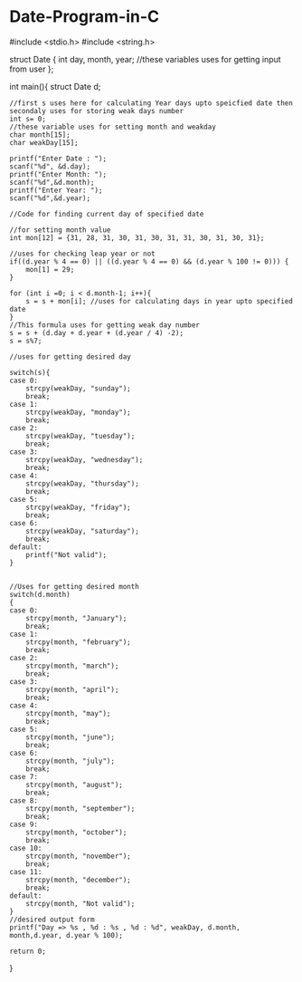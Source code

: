 # Date-Program-in-C

#include <stdio.h>
#include <string.h>

struct Date {
	int day, month, year;  //these variables uses for getting input from user
};

int main(){
	struct Date d;
	
	//first s uses here for calculating Year days upto speicfied date then secondaly uses for storing weak days number
	int s= 0;       
	//these variable uses for setting month and weakday
	char month[15];
	char weakDay[15];
	
	printf("Enter Date : ");
	scanf("%d", &d.day);
	printf("Enter Month: ");
	scanf("%d",&d.month);
	printf("Enter Year: ");
	scanf("%d",&d.year);
	
	//Code for finding current day of specified date
	
	//for setting month value
	int mon[12] = {31, 28, 31, 30, 31, 30, 31, 31, 30, 31, 30, 31};
	
	//uses for checking leap year or not
	if((d.year % 4 == 0) || ((d.year % 4 == 0) && (d.year % 100 != 0))) {
		mon[1] = 29;
	}
	
	for (int i =0; i < d.month-1; i++){
		s = s + mon[i]; //uses for calculating days in year upto specified date
	}
	//This formula uses for getting weak day number
	s = s + (d.day + d.year + (d.year / 4) -2);
	s = s%7;
	
	//uses for getting desired day
	
	switch(s){
	case 0: 
		strcpy(weakDay, "sunday");
		break; 
	case 1: 
		strcpy(weakDay, "monday");
		break;
	case 2: 
		strcpy(weakDay, "tuesday");
		break;
	case 3: 
		strcpy(weakDay, "wednesday");
		break;
	case 4: 
		strcpy(weakDay, "thursday");
		break;
	case 5: 
		strcpy(weakDay, "friday");
		break;
	case 6: 
		strcpy(weakDay, "saturday");
		break;
	default: 
		printf("Not valid");
	}
	
	
	//Uses for getting desired month
	switch(d.month)
	{
	case 0: 
		strcpy(month, "January");
		break; 
	case 1: 
		strcpy(month, "february");
		break;
	case 2: 
		strcpy(month, "march");
		break;
	case 3: 
		strcpy(month, "april");
		break;
	case 4: 
		strcpy(month, "may");
		break;
	case 5: 
		strcpy(month, "june");
		break;
	case 6: 
		strcpy(month, "july");
		break;
	case 7: 
		strcpy(month, "august");
		break;
	case 8: 
		strcpy(month, "september");
		break;
	case 9: 
		strcpy(month, "october");
		break;
	case 10: 
		strcpy(month, "november");
		break;
	case 11: 
		strcpy(month, "december");
		break;		
	default: 
		strcpy(month, "Not valid");
	}
	//desired output form 
	printf("Day => %s , %d : %s , %d : %d", weakDay, d.month, month,d.year, d.year % 100);
	
	return 0;	
}
